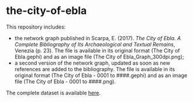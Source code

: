 # the-city-of-ebla
This repository includes:

* the network graph published in Scarpa, E. (2017). _The City of Ebla. A Complete Bibliography of Its Archaeological and Textual Remains_, Venezia (p. 23). The file is available in its original format (The City of Ebla.gephi) and as an image file (The City of Ebla_Graph_300dpi.png);
* a second version of the network graph, updated as soon as new references are added to the bibliography. The file is available in its original format (The City of Ebla - 0001 to ####.gephi) and as an image file (The City of Ebla - 0001 to ####.png).

The complete dataset is available [here](https://docs.google.com/spreadsheets/d/1japA2Wfk9bBIwkeEJAhLJRzeS6T3LbWRV0b-Qmv8mCo/edit?usp=sharing).


